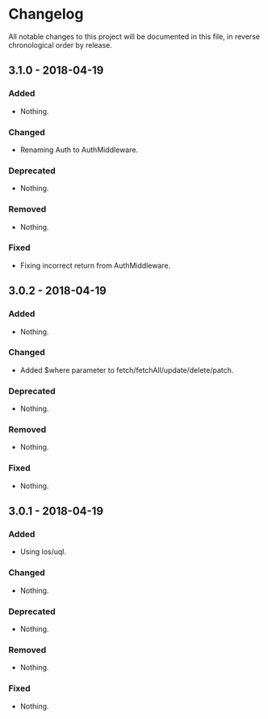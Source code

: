 # Changelog

All notable changes to this project will be documented in this file, in reverse chronological order by release.

## 3.1.0 - 2018-04-19

### Added

- Nothing.

### Changed

- Renaming Auth to AuthMiddleware.

### Deprecated

- Nothing.

### Removed

- Nothing.

### Fixed

- Fixing incorrect return from AuthMiddleware.

## 3.0.2 - 2018-04-19

### Added

- Nothing.

### Changed

- Added $where parameter to fetch/fetchAll/update/delete/patch.

### Deprecated

- Nothing.

### Removed

- Nothing.

### Fixed

- Nothing.

## 3.0.1 - 2018-04-19

### Added

- Using los/uql.

### Changed

- Nothing.

### Deprecated

- Nothing.

### Removed

- Nothing.

### Fixed

- Nothing.
